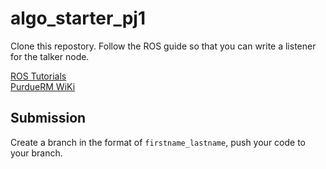# algo_starter_pj1

Clone this repostory. Follow the ROS guide so that you can write a listener for the talker node. 

[ROS Tutorials](https://wiki.ros.org/ROS/Tutorials)    
[PurdueRM WiKi](https://robomaster-club.github.io/PurdueRM-Wiki/docs/algorithm/getting_started.html)

## Submission
Create a branch in the format of ```firstname_lastname```, push your code to your branch. 
